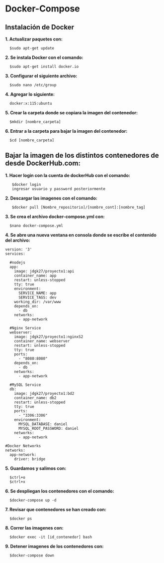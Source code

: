 
# Docker-Compose
## Instalación de Docker

**1. Actualizar paquetes con:**
```
  $sudo apt-get update
```

**2. Se instala Docker con el comando:**
```
  $sudo apt-get install docker.io
```

**3. Configurar el siguiente archivo:**
```
  $sudo nano /etc/group
```

**4. Agregar lo siguiente:**
```
  docker:x:115:ubuntu
```

**5. Crear la carpeta donde se copiara la imagen del contenedor:**
```
  $mkdir [nombre_carpeta]
  ```

**6. Entrar a la carpeta para bajar la imagen del contenedor:**
```
  $cd [nombre_carpeta]
```
  
## Bajar la imagen de los distintos contenedores de desde DockerHub.com:
  
 **1. Hacer login con la cuenta de dockerHub con el comando:**
```
   $docker login
   ingresar usuario y password posteriormente
```
  
**2. Descargar las imagenes con el comando:**
```
   $docker pull [Nombre_repositorio]/[nombre_cont]:[nombre_tag]
```

**3. Se crea el archivo docker-compose.yml con:**
```
  $nano docker-compose.yml
```

**4. Se abre una nueva ventana en consola donde se escribe el contenido del archivo:**
```
version: '3'
services:

  #nodejs
  app:
    image: jdgk27/proyecto1:api
    container_name: app
    restart: unless-stopped
    tty: true
    environment:
      SERVICE_NAME: app
      SERVICE_TAGS: dev
    working_dir: /var/www
    depends_on:
      - db
    networks:
      - app-network

  #Nginx Service
  webserver:
    image: jdgk27/proyecto1:nginxS2
    container_name: webserver
    restart: unless-stopped
    tty: true
    ports:
      - "8080:8080"
    depends_on:
      - db
    networks:
      - app-network

  #MySQL Service
  db:
    image: jdgk27/proyecto1:bd2
    container_name: db2
    restart: unless-stopped
    tty: true
    ports:
      - "3306:3306"
    environment:
      MYSQL_DATABASE: daniel
      MYSQL_ROOT_PASSWORD: daniel
    networks:
      - app-network

#Docker Networks
networks:
  app-network:
    driver: bridge

```
**5. Guardamos y salimos con:**
```
  $ctrl+o
  $ctrl+x
```

**6. Se despliegan los contenedores con el comando:**
```
  $docker-compose up -d
```

**7. Revisar que contenedores se han creado con:**
```
  $docker ps
```

**8. Correr las imagenes con:**
```
  $docker exec -it [id_contenedor] bash
```

**9. Detener imagenes de los contenedores con:**
```
  $docker-compose down
```

